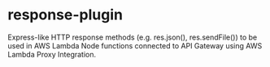 # response-plugin
Express-like HTTP response methods (e.g. res.json(), res.sendFile()) to be used in AWS Lambda Node functions connected to API Gateway using AWS Lambda Proxy Integration.
